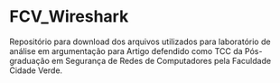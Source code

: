 # FCV_Wireshark
Repositório para download dos arquivos utilizados para laboratório de análise em argumentação para Artigo defendido como TCC da Pós-graduação em Segurança de Redes de Computadores pela Faculdade Cidade Verde.
